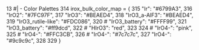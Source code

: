 13 #| - Color Palettes
314 irox_bulk_color_map = {
315     "Ir": "#6799A3",
316     "IrO2": "#7FC97F",
317     "IrO3": "#BEAED4",
318     "IrO3_a-AlF3": "#BEAED4",
319     "IrO3_rutile-like": "#FDC086",
320     # "IrO3_battery": "#FFFF99",
321     "IrO3_battery": "#ff9dcd",
322     # "HIrO3": "red",
323
324     # "IrO4-": "pink",
325     # "IrO4-": "#FFC3CB",
326     # "IrO4-": "#7c7c7c",
327     "IrO4-": "#9c9c9c",
328
329     }